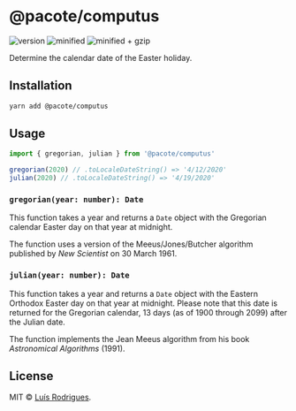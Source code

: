 # @pacote/computus

![version](https://badgen.net/npm/v/@pacote/computus)
![minified](https://badgen.net/bundlephobia/min/@pacote/computus)
![minified + gzip](https://badgen.net/bundlephobia/minzip/@pacote/computus)

Determine the calendar date of the Easter holiday.

## Installation

```bash
yarn add @pacote/computus
```

## Usage

```typescript
import { gregorian, julian } from '@pacote/computus'

gregorian(2020) // .toLocaleDateString() => '4/12/2020'
julian(2020) // .toLocaleDateString() => '4/19/2020'
```

### `gregorian(year: number): Date`

This function takes a year and returns a `Date` object with the Gregorian
calendar Easter day on that year at midnight.

The function uses a version of the Meeus/Jones/Butcher algorithm published by
_New Scientist_ on 30 March 1961.

### `julian(year: number): Date`

This function takes a year and returns a `Date` object with the Eastern Orthodox
Easter day on that year at midnight. Please note that this date is returned for
the Gregorian calendar, 13 days (as of 1900 through 2099) after the Julian date.

The function implements the Jean Meeus algorithm from his book _Astronomical
Algorithms_ (1991).

## License

MIT © [Luís Rodrigues](https://goblindegook.com).
